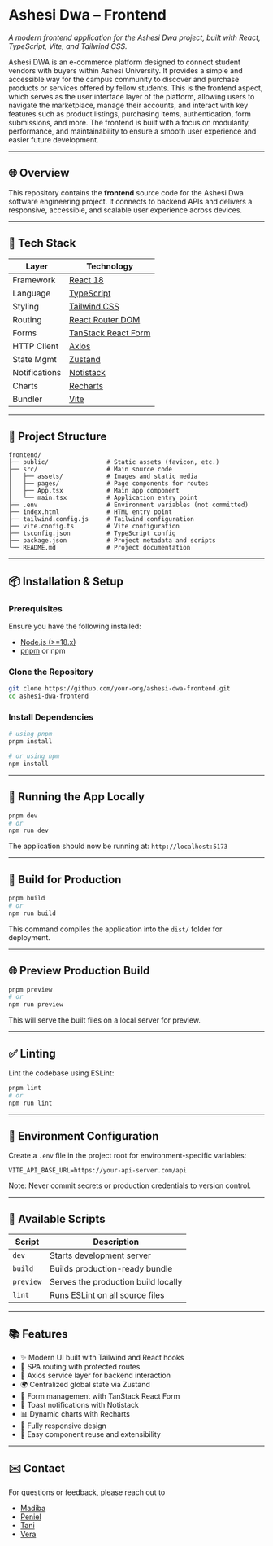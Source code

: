 
# Ashesi Dwa – Frontend

_A modern frontend application for the Ashesi Dwa project, built with React, TypeScript, Vite, and Tailwind CSS._

Ashesi DWA is an e-commerce platform designed to connect student vendors with buyers within Ashesi University. It provides a simple and accessible way for the campus community to discover and purchase products or services offered by fellow students.
This is the frontend aspect, which serves as the user interface layer of the platform, allowing users to navigate the marketplace, manage their accounts, and interact with key features such as product listings, purchasing items, authentication, form submissions, and more. The frontend is built with a focus on modularity, performance, and maintainability to ensure a smooth user experience and easier future development.

---

## 🌐 Overview

This repository contains the **frontend** source code for the Ashesi Dwa software engineering project. It connects to backend APIs and delivers a responsive, accessible, and scalable user experience across devices.

---

## 🚀 Tech Stack

| Layer        | Technology                       |
|--------------|----------------------------------|
| Framework    | [React 18](https://reactjs.org/) |
| Language     | [TypeScript](https://www.typescriptlang.org/) |
| Styling      | [Tailwind CSS](https://tailwindcss.com/) |
| Routing      | [React Router DOM](https://reactrouter.com/en/main) |
| Forms        | [TanStack React Form](https://tanstack.com/form) |
| HTTP Client  | [Axios](https://axios-http.com/) |
| State Mgmt   | [Zustand](https://zustand.pmnd.rs/) |
| Notifications| [Notistack](https://iamhosseindhv.com/notistack) |
| Charts       | [Recharts](https://recharts.org/) |
| Bundler      | [Vite](https://vitejs.dev/) |

---

## 📁 Project Structure

```text
frontend/
├── public/                # Static assets (favicon, etc.)
├── src/                   # Main source code
│   ├── assets/            # Images and static media
│   ├── pages/             # Page components for routes
│   ├── App.tsx            # Main app component
│   └── main.tsx           # Application entry point
├── .env                   # Environment variables (not committed)
├── index.html             # HTML entry point
├── tailwind.config.js     # Tailwind configuration
├── vite.config.ts         # Vite configuration
├── tsconfig.json          # TypeScript config
├── package.json           # Project metadata and scripts
└── README.md              # Project documentation
```

---

## 📦 Installation & Setup

### Prerequisites

Ensure you have the following installed:

- [Node.js (>=18.x)](https://nodejs.org/)
- [pnpm](https://pnpm.io/) or npm

### Clone the Repository

```bash
git clone https://github.com/your-org/ashesi-dwa-frontend.git
cd ashesi-dwa-frontend
```

### Install Dependencies

```bash
# using pnpm
pnpm install

# or using npm
npm install
```

---

## 🧪 Running the App Locally

```bash
pnpm dev
# or
npm run dev
```

The application should now be running at: `http://localhost:5173`

---

## 🔨 Build for Production

```bash
pnpm build
# or
npm run build
```

This command compiles the application into the `dist/` folder for deployment.

---

## 🌐 Preview Production Build

```bash
pnpm preview
# or
npm run preview
```

This will serve the built files on a local server for preview.

---

## ✅ Linting

Lint the codebase using ESLint:

```bash
pnpm lint
# or
npm run lint
```

---

## 🧬 Environment Configuration

Create a `.env` file in the project root for environment-specific variables:

```env
VITE_API_BASE_URL=https://your-api-server.com/api
```

Note: Never commit secrets or production credentials to version control.

---

## 🧰 Available Scripts

| Script        | Description                                      |
|---------------|--------------------------------------------------|
| `dev`         | Starts development server                        |
| `build`       | Builds production-ready bundle                   |
| `preview`     | Serves the production build locally              |
| `lint`        | Runs ESLint on all source files                  |

---

## 📚 Features

- ✨ Modern UI built with Tailwind and React hooks
- 🔁 SPA routing with protected routes
- 📡 Axios service layer for backend interaction
- 🌍 Centralized global state via Zustand
- 🧾 Form management with TanStack React Form
- 🔔 Toast notifications with Notistack
- 📊 Dynamic charts with Recharts
- 📱 Fully responsive design
- 🧩 Easy component reuse and extensibility

---

## ✉️ Contact

For questions or feedback, please reach out to 
- [Madiba](mailto:madstone.github@gmail.com)
- [Peniel](mailto:pennyansah@gmail.com)
- [Tani](mailto:tanitoluwaadebayo@gmail.com)
- [Vera](mailto:verafaithat18@gmail.com)
